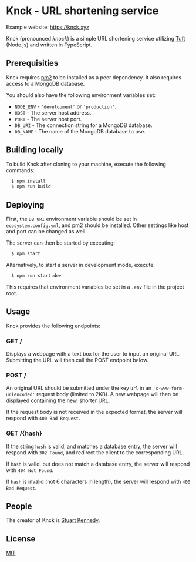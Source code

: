 # Knck - URL shortening service

Example website: https://knck.xyz

Knck (pronounced *knock*) is a simple URL shortening service utilizing [Tuft](https://www.tuft.dev) (Node.js) and written in TypeScript.

## Prerequisities

Knck requires [pm2](https://pm2.io/) to be installed as a peer dependency. It also requires access to a MongoDB database.

You should also have the following environment variables set:

* `NODE_ENV` - `'development'` or `'production'`.
* `HOST` - The server host address.
* `PORT` - The server host port.
* `DB_URI` - The connection string for a MongoDB database.
* `DB_NAME` - The name of the MongoDB database to use.

## Building locally

To build Knck after cloning to your machine, execute the following commands:

```sh
  $ npm install
  $ npm run build
```

## Deploying

First, the `DB_URI` environment variable should be set in `ecosystem.config.yml`, and pm2 should be installed. Other settings like host and port can be changed as well.

The server can then be started by executing:

```sh
  $ npm start
```

Alternatively, to start a server in development mode, execute:

```sh
  $ npm run start:dev
```

This requires that environment variables be set in a `.env` file in the project root.

## Usage

Knck provides the following endpoints:

### GET /

Displays a webpage with a text box for the user to input an original URL. Submitting the URL will then call the POST endpoint below.

### POST /

An original URL should be submitted under the key `url` in an `'x-www-form-urlencoded'` request body (limited to 2KB). A new webpage will then be displayed containing the new, shorter URL.

If the request body is not received in the expected format, the server will respond with `400 Bad Request`.

### GET /{hash}

If the string `hash` is valid, and matches a database entry, the server will respond with `302 Found`, and redirect the client to the corresponding URL.

If `hash` is valid, but does not match a database entry, the server will respond with `404 Not Found`.

If `hash` is invalid (not 6 characters in length), the server will respond with `400 Bad Request`.

## People

The creator of Knck is [Stuart Kennedy](https://github.com/rav2040).

## License

[MIT](https://github.com/rav2040/knck/blob/master/LICENSE)

